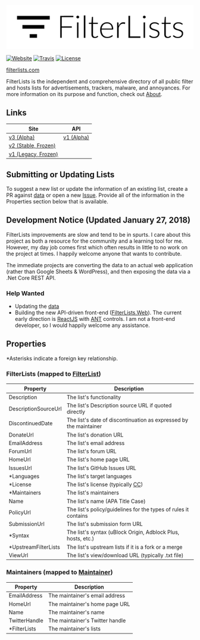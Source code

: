 ![FilterLists](https://github.com/collinbarrett/FilterLists/blob/master/imgs/logo_filterlists.png)

[![Website](https://img.shields.io/website-up-down-green-red/http/shields.io.svg)](https://filterlists.com/)
[![Travis](https://img.shields.io/travis/collinbarrett/FilterLists.svg?label=travis)](https://travis-ci.org/collinbarrett/FilterLists)
[![License](https://img.shields.io/badge/License-MIT-green.svg)](https://github.com/collinbarrett/FilterLists/blob/master/LICENSE)

[filterlists.com](https://filterlists.com)

FilterLists is the independent and comprehensive directory of all public filter and hosts lists for advertisements, trackers, malware, and annoyances. For more information on its purpose and function, check out [About](https://filterlists.com/about/).

## Links
| Site                                                | API                                               |
| --------------------------------------------------- | ------------------------------------------------- |
| [v3 (Alpha)](https://beta.filterlists.com/)         | [v1 (Alpha)](https://api.filterlists.com/docs)    |
| [v2 (Stable, Frozen)](https://filterlists.com/)     |                                                   |
| [v1 (Legacy, Frozen)](https://v1.filterlists.com/)  |                                                   |

## Submitting or Updating Lists

To suggest a new list or update the information of an existing list, create a PR against [data](https://github.com/collinbarrett/FilterLists/tree/master/data) or open a new [Issue](https://github.com/collinbarrett/FilterLists/issues). Provide all of the information in the Properties section below that is available.

## Development Notice (Updated January 27, 2018)
FilterLists improvements are slow and tend to be in spurts. I care about this project as both a resource for the community and a learning tool for me. However, my day job comes first which often results in little to no work on the project at times. I happily welcome anyone that wants to contribute.

The immediate projects are converting the data to an actual web application (rather than Google Sheets & WordPress), and then exposing the data via a .Net Core REST API.

### Help Wanted

- Updating the [data](https://github.com/collinbarrett/FilterLists/tree/master/data)
- Building the new API-driven front-end ([FilterLists.Web](https://github.com/collinbarrett/FilterLists/tree/master/src/FilterLists.Web)). The current early direction is [ReactJS](https://reactjs.org/) with [ANT](https://ant.design/) controls. I am not a front-end developer, so I would happily welcome any assistance.

## Properties
*Asterisks indicate a foreign key relationship.

### FilterLists (mapped to [FilterList](https://github.com/collinbarrett/FilterLists/blob/master/src/FilterLists.Data/Entities/FilterList.cs))

| Property             | Description                                                              |
|----------------------|--------------------------------------------------------------------------|
| Description          | The list's functionality                                                 |
| DescriptionSourceUrl | The list's Description source URL if quoted directly                     |
| DiscontinuedDate     | The list's date of discontinuation as expressed by the maintainer        |
| DonateUrl            | The list's donation URL                                                  |
| EmailAddress         | The list's email address                                                 |
| ForumUrl             | The list's forum URL                                                     |
| HomeUrl              | The list's home page URL                                                 |
| IssuesUrl            | The list's GitHub Issues URL                                             |
| *Languages           | The list's target languages                                              |
| *License             | The list's license (typically [CC](https://creativecommons.org/choose/)) |
| *Maintainers         | The list's maintainers                                                   |
| Name                 | The list's name (APA Title Case)                                         |
| PolicyUrl            | The list's policy/guidelines for the types of rules it contains          |
| SubmissionUrl        | The list's submission form URL                                           |
| *Syntax              | The list's syntax (uBlock Origin, Adblock Plus, hosts, etc.)             |
| *UpstreamFilterLists | The list's upstream lists if it is a fork or a merge                     |
| ViewUrl              | The list's view/download URL (typically .txt file)                       |

### Maintainers (mapped to [Maintainer](https://github.com/collinbarrett/FilterLists/blob/master/src/FilterLists.Data/Entities/Maintainer.cs))

| Property      | Description                                |
|---------------|--------------------------------------------|
| EmailAddress  | The maintainer's email address             |
| HomeUrl       | The maintainer's home page URL             |
| Name          | The maintainer's name                      |
| TwitterHandle | The maintainer's Twitter handle            |
| *FilterLists  | The maintainer's lists                     |
